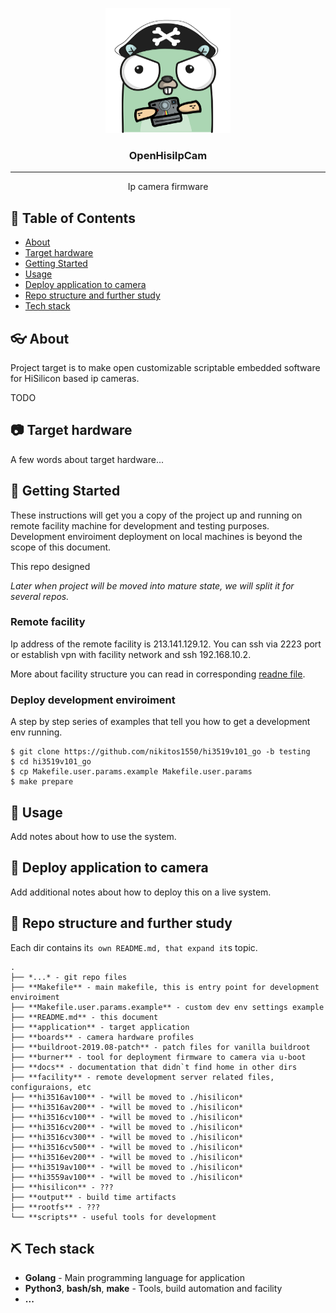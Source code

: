 <p align="center">
  <a href="" rel="noopener">
 <img width=200px height=200px src="docs/images/gopher200.png" alt="OpenHisiIpcam"></a>
</p>

<h3 align="center">OpenHisiIpCam</h3>

---

<p align="center"> Ip camera firmware
    <br> 
</p>

## 📝 Table of Contents
- [About](#about)
- [Target hardware](#target_hardware)
- [Getting Started](#getting_started)
- [Usage](#usage)
- [Deploy application to camera](#deployment)
- [Repo structure and further study](#repo_structure)
- [Tech stack](#tech_stack)

## 👓 About <a name = "about"></a>
Project target is to make open customizable scriptable embedded software for HiSilicon based ip cameras.

TODO

## 📷 Target hardware <a name="target_hardware"></a>
A few words about target hardware...

## 🏁 Getting Started <a name="getting_started"></a>
These instructions will get you a copy of the project up and running on remote facility machine for development and testing purposes. 
Development enviroiment deployment on local machines is beyond the scope of this document. 

This repo designed

*Later when project will be moved into mature state, we will split it for several repos.*

### Remote facility
Ip address of the remote facility is 213.141.129.12. 
You can ssh via 2223 port or establish vpn with facility network and ssh 192.168.10.2.

More about facility structure you can read in corresponding [readne file](./facility).

### Deploy development enviroiment
A step by step series of examples that tell you how to get a development env running.


```
$ git clone https://github.com/nikitos1550/hi3519v101_go -b testing
$ cd hi3519v101_go
$ cp Makefile.user.params.example Makefile.user.params
$ make prepare
```

## 🎈 Usage <a name="usage"></a>
Add notes about how to use the system.

## 🚀 Deploy application to camera <a name = "deployment"></a>
Add additional notes about how to deploy this on a live system.

## 📁 Repo structure and further study <a name="repo_structure"></a>
Each dir contains it`s own README.md, that expand it`s topic.

```
.
├── *...* - git repo files
├── **Makefile** - main makefile, this is entry point for development enviroiment
├── **Makefile.user.params.example** - custom dev env settings example
├── **README.md** - this document
├── **application** - target application
├── **boards** - camera hardware profiles
├── **buildroot-2019.08-patch** - patch files for vanilla buildroot
├── **burner** - tool for deployment firmware to camera via u-boot
├── **docs** - documentation that didn`t find home in other dirs
├── **facility** - remote development server related files, configuraions, etc
├── **hi3516av100** - *will be moved to ./hisilicon*
├── **hi3516av200** - *will be moved to ./hisilicon*
├── **hi3516cv100** - *will be moved to ./hisilicon*
├── **hi3516cv200** - *will be moved to ./hisilicon*
├── **hi3516cv300** - *will be moved to ./hisilicon*
├── **hi3516cv500** - *will be moved to ./hisilicon*
├── **hi3516ev200** - *will be moved to ./hisilicon*
├── **hi3519av100** - *will be moved to ./hisilicon*
├── **hi3559av100** - *will be moved to ./hisilicon*
├── **hisilicon** - ???
├── **output** - build time artifacts
├── **rootfs** - ???
└── **scripts** - useful tools for development
```

## ⛏️  Tech stack <a name="tech_stack"></a>
- **Golang** - Main programming language for application
- **Python3**, **bash/sh**, **make**  - Tools, build automation and facility
- **...**
